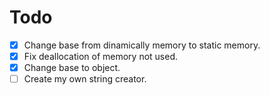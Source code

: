 # Todo

- [x] Change base from dinamically memory to static memory.
- [x] Fix deallocation of memory not used.
- [x] Change base to object.
- [ ] Create my own string creator.

